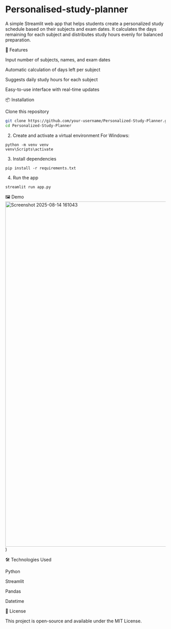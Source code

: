 # Personalised-study-planner
A simple Streamlit web app that helps students create a personalized study schedule based on their subjects and exam dates. It calculates the days remaining for each subject and distributes study hours evenly for balanced preparation.

🚀 Features

Input number of subjects, names, and exam dates

Automatic calculation of days left per subject

Suggests daily study hours for each subject

Easy-to-use interface with real-time updates

📦 Installation

Clone this repository
```bash
git clone https://github.com/your-username/Personalized-Study-Planner.git
cd Personalized-Study-Planner
```
2. Create and activate a virtual environment
For Windows:
```nginx
python -m venv venv
venv\Scripts\activate
```
3. Install dependencies
```nginx
pip install -r requirements.txt
```
4. Run the app
```arduino
streamlit run app.py
```
🖼 Demo
<img width="1920" height="1080" alt="Screenshot 2025-08-14 161043" src="https://github.com/user-attachments/assets/632b8a21-47ca-4e37-9485-c4bc163dae8c" />
)

🛠 Technologies Used

Python

Streamlit

Pandas

Datetime

📄 License

This project is open-source and available under the MIT License.
